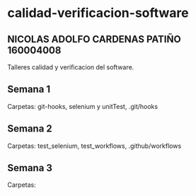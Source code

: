 # calidad-verificacion-software 
## NICOLAS ADOLFO CARDENAS PATIÑO 160004008
Talleres calidad y verificacion del software.

## Semana 1
Carpetas: git-hooks, selenium y unitTest, .git/hooks

## Semana 2
Carpetas: test_selenium, test_workflows, .github/workflows

## Semana 3
Carpetas: 
